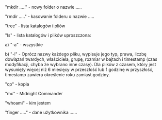 "mkdir ....." - nowy folder o nazwie .....

"rmdir ....." - kasowanie folderu o nazwie .....

"tree" - lista katalogów i pliów

"ls" - lista katalogów i plików uproszczona:

a) "-a" - wszystkie

b) "-l" - Oprócz nazwy każdego pliku, wypisuje  jego  typ,  prawa,  liczbę
              dowiązań  twardych,  właściciela,  grupę,  rozmiar  w  bajtach i
              timestamp (czas modyfikacji, chyba że wybrano inne  czasy).  Dla
              plików  z  czasem,  który jest wysunięty więcej niż 6 miesięcy w
              przeszłość  lub  1  godzinę  w  przyszłość,  timestamp   zawiera
              określenie roku zamiast godziny.

"cp" - kopia

"mc" - Midnight Commander

"whoami" - kim jestem

"finger ....." - dane użytkownika ......
